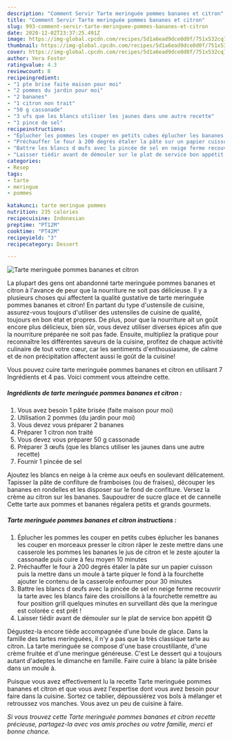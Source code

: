 ```yaml
---
description: "Comment Servir Tarte meringuée pommes bananes et citron"
title: "Comment Servir Tarte meringuée pommes bananes et citron"
slug: 993-comment-servir-tarte-meringuee-pommes-bananes-et-citron
date: 2020-12-02T23:37:25.491Z
image: https://img-global.cpcdn.com/recipes/5d1a6ead9dce0d0f/751x532cq70/tarte-meringuee-pommes-bananes-et-citron-photo-principale-de-la-recette.jpg
thumbnail: https://img-global.cpcdn.com/recipes/5d1a6ead9dce0d0f/751x532cq70/tarte-meringuee-pommes-bananes-et-citron-photo-principale-de-la-recette.jpg
cover: https://img-global.cpcdn.com/recipes/5d1a6ead9dce0d0f/751x532cq70/tarte-meringuee-pommes-bananes-et-citron-photo-principale-de-la-recette.jpg
author: Vera Foster
ratingvalue: 4.3
reviewcount: 8
recipeingredient:
- "1 pte brise faite maison pour moi"
- "2 pommes du jardin pour moi"
- "2 bananes"
- "1 citron non trait"
- "50 g cassonade"
- "3 ufs que les blancs utiliser les jaunes dans une autre recette"
- "1 pince de sel"
recipeinstructions:
- "Éplucher les pommes les couper en petits cubes éplucher les bananes les couper en morceaux presser le citron râper le zeste mettre dans une casserole les pommes les bananes le jus de citron et le zeste ajouter la cassonade puis cuire à feu moyen 10 minutes"
- "Préchauffer le four à 200 degrés étaler la pâte sur un papier cuisson puis la mettre dans un moule à tarte piquer le fond à la fourchette ajouter le contenu de la casserole enfourner pour 30 minutes"
- "Battre les blancs d œufs avec la pincée de sel en neige ferme recouvrir la tarte avec les blancs faire des croisillons à la fourchette remettre au four position grill quelques minutes en surveillant dès que la meringue est colorée c est prêt !"
- "Laisser tiédir avant de démouler sur le plat de service bon appétit 😋"
categories:
- Resep
tags:
- tarte
- meringue
- pommes

katakunci: tarte meringue pommes 
nutrition: 235 calories
recipecuisine: Indonesian
preptime: "PT12M"
cooktime: "PT42M"
recipeyield: "3"
recipecategory: Dessert

---
```



![Tarte meringuée pommes bananes et citron](https://img-global.cpcdn.com/recipes/5d1a6ead9dce0d0f/751x532cq70/tarte-meringuee-pommes-bananes-et-citron-photo-principale-de-la-recette.jpg)

La plupart des gens ont abandonné tarte meringuée pommes bananes et citron à l'avance de peur que la nourriture ne soit pas délicieuse. Il y a plusieurs choses qui affectent la qualité gustative de tarte meringuée pommes bananes et citron! En partant du type d'ustensile de cuisine, assurez-vous toujours d'utiliser des ustensiles de cuisine de qualité, toujours en bon état et propres. De plus, pour que la nourriture ait un goût encore plus délicieux, bien sûr, vous devez utiliser diverses épices afin que la nourriture préparée ne soit pas fade. Ensuite, multipliez la pratique pour reconnaître les différentes saveurs de la cuisine, profitez de chaque activité culinaire de tout votre cœur, car les sentiments d'enthousiasme, de calme et de non précipitation affectent aussi le goût de la cuisine!

<!--inarticleads1-->

Vous pouvez cuire tarte meringuée pommes bananes et citron en utilisant 7 Ingrédients et 4 pas. Voici comment vous atteindre cette.

##### Ingrédients de tarte meringuée pommes bananes et citron :

1. Vous avez besoin 1 pâte brisée (faite maison pour moi)
1. Utilisation 2 pommes (du jardin pour moi)
1. Vous devez vous préparer 2 bananes
1. Préparer 1 citron non traité
1. Vous devez vous préparer 50 g cassonade
1. Préparer 3 œufs (que les blancs utiliser les jaunes dans une autre recette)
1. Fournir 1 pincée de sel


Ajoutez les blancs en neige à la crème aux oeufs en soulevant délicatement. Tapisser la pâte de confiture de framboises (ou de fraises), découper les bananes en rondelles et les disposer sur le fond de confiture. Versez la crème au citron sur les bananes. Saupoudrer de sucre glace et de cannelle Cette tarte aux pommes et bananes régalera petits et grands gourmets. 

<!--inarticleads2-->

##### Tarte meringuée pommes bananes et citron instructions :

1. Éplucher les pommes les couper en petits cubes éplucher les bananes les couper en morceaux presser le citron râper le zeste mettre dans une casserole les pommes les bananes le jus de citron et le zeste ajouter la cassonade puis cuire à feu moyen 10 minutes
1. Préchauffer le four à 200 degrés étaler la pâte sur un papier cuisson puis la mettre dans un moule à tarte piquer le fond à la fourchette ajouter le contenu de la casserole enfourner pour 30 minutes
1. Battre les blancs d œufs avec la pincée de sel en neige ferme recouvrir la tarte avec les blancs faire des croisillons à la fourchette remettre au four position grill quelques minutes en surveillant dès que la meringue est colorée c est prêt !
1. Laisser tiédir avant de démouler sur le plat de service bon appétit 😋


Dégustez-la encore tiède accompagnée d&#39;une boule de glace. Dans la famille des tartes meringuées, il n&#39;y a pas que la très classique tarte au citron. La tarte meringuée se compose d&#39;une base croustillante, d&#39;une crème fruitée et d&#39;une meringue généreuse. C&#39;est Le dessert qui a toujours autant d&#39;adeptes le dimanche en famille. Faire cuire à blanc la pâte brisée dans un moule à. 

<!--inarticleads1-->

<p>
Puisque vous avez effectivement lu la recette Tarte meringuée pommes bananes et citron et que vous avez l'expertise dont vous avez besoin pour faire dans la cuisine. Sortez ce tablier, dépoussiérez vos bols à mélanger et retroussez vos manches. Vous avez un peu de cuisine à faire.
</p>

<p>
<i>Si vous trouvez cette Tarte meringuée pommes bananes et citron recette précieuse, partagez-la avec vos amis proches ou votre famille, merci et bonne chance.</i>
</p>
